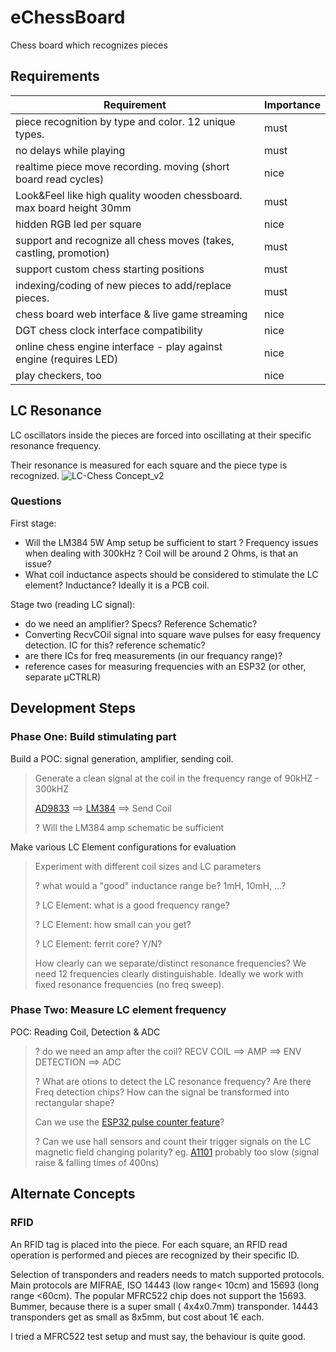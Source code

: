# eChessBoard
Chess board which recognizes pieces

## Requirements
| Requirement | Importance |
|-----------------------|-------|
| piece recognition by type and color. 12 unique types. | must |
| no delays while playing | must |
| realtime piece move recording. moving (short board read cycles) | nice |
| Look&Feel like high quality wooden chessboard. max board height 30mm | must |
| hidden RGB led per square | nice |
| support and recognize all chess moves (takes, castling, promotion) | must |
| support custom chess starting positions | must |
| indexing/coding of new pieces to add/replace pieces. | must |
| chess board web interface & live game streaming | nice |
| DGT chess clock interface compatibility | nice |
| online chess engine interface - play against engine (requires LED) | nice | 
| play checkers, too | nice |

## LC Resonance
LC oscillators inside the pieces are forced into oscillating at their specific resonance frequency.

Their resonance is measured for each square and the piece type is recognized.
![LC-Chess Concept_v2](https://github.com/fdraeger/eChessBoard/assets/19647221/f4ed7cbb-b8b4-464f-8bc2-8b8abed7b2ed)

### Questions
First stage:
*  Will the LM384 5W Amp setup be sufficient to start ? Frequency issues when dealing with 300kHz ? Coil will be around 2 Ohms, is that an issue?
*  What coil inductance aspects should be considered to stimulate the LC element? Inductance? Ideally it is a PCB coil.

Stage two (reading LC signal):
*  do we need an amplifier? Specs? Reference Schematic?
*  Converting RecvCOil signal into square wave pulses for easy frequency detection. IC for this? reference schematic?
*  are there ICs for freq measurements (in our frequancy range)?
*  reference cases for measuring frequencies with an ESP32 (or other, separate µCTRLR)


## Development Steps

### Phase One: Build stimulating part
Build a POC: signal generation, amplifier, sending coil.
>Generate a clean signal at the coil in the frequency range of 90kHZ - 300kHZ
>
>  [AD9833](https://www.analog.com/media/en/technical-documentation/data-sheets/AD9833.pdf) ==> [LM384](https://www.ti.com/lit/ds/symlink/lm384.pdf)  ==> Send Coil
>
>? Will the LM384 amp schematic be sufficient

Make various LC Element configurations for evaluation
>Experiment with different coil sizes and LC parameters
>
>? what would a "good" inductance range be? 1mH, 10mH, ...?
>
>? LC Element: what is a good frequency range?
>
>? LC Element: how small can you get?
>
>? LC Element: ferrit core? Y/N?
>
>How clearly can we separate/distinct resonance frequencies? We need 12 frequencies clearly distinguishable.
>Ideally we work with fixed resonance frequencies (no freq sweep).

### Phase Two: Measure LC element frequency
POC: Reading Coil, Detection & ADC
>? do we need an amp after the coil?
>  RECV COIL ==> AMP ==> ENV DETECTION ==> ADC
>
>? What are otions to detect the LC resonance frequency? Are there Freq detection chips?
>How can the signal be transformed into rectangular shape?
>
>Can we use the [ESP32 pulse counter feature](https://docs.espressif.com/projects/esp-idf/en/latest/esp32/api-reference/peripherals/pcnt.html)? 
>
>? Can we use hall sensors and count their trigger signals on the LC magnetic field changing polarity?
>eg. [A1101](https://www.allegromicro.com/~/media/Files/Datasheets/A110x-Datasheet.ashx)
>probably too slow (signal raise & falling times of 400ns)
>


## Alternate Concepts
### RFID
An RFID tag is placed into the piece.
For each square, an RFID read operation is performed and pieces are recognized by their specific ID.

Selection of transponders and readers needs to match supported protocols. Main protocols are MIFRAE, ISO 14443 (low range< 10cm) and 15693 (long range <60cm).
The popular MFRC522 chip does not support the 15693. Bummer, because there is a super small ( 4x4x0.7mm) transponder.
14443 transponders get as small as 8x5mm, but cost about 1€ each.

I tried a MFRC522 test setup and must say, the behaviour is quite good.





